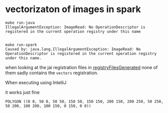 # vectorizaton of images in spark

```
make run-java
IllegalArgumentException: ImageRead: No OperationDescriptor is registered in the current operation registry under this name


make run-spark
Caused by: java.lang.IllegalArgumentException: ImageRead: No OperationDescriptor is registered in the current operation registry under this name.
```



when looking at the jai registration files in [registryFilesGenerated](registryFilesGenerated) none of them sadly contains the `vectors` registration.

When executing using IntelliJ

it works just fine
````
POLYGON ((0 0, 50 0, 50 50, 150 50, 150 150, 200 150, 200 250, 50 250, 50 200, 100 200, 100 150, 0 150, 0 0))

````
